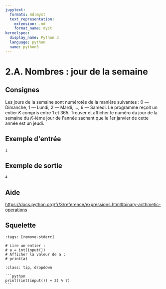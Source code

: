 ```yaml
---
jupytext:
  formats: md:myst
  text_representation:
    extension: .md
    format_name: myst
kernelspec:
  display_name: Python 3
  language: python
  name: python3
---
```


# 2.A. Nombres : jour de la semaine

## Consignes

Les jours de la semaine sont numérotés de la manière suivantes : 0 —Dimanche, 1 — Lundi, 2 — Mardi, ..., 6 — Samedi. Le programme reçoit un entier _K_ compris entre 1 et 365. Trouver et afficher le numéro du jour de la semaine du _K_-ième jour de l'année sachant que le 1er janvier de cette année est un jeudi.


## Exemple d'entrée

```
1
```

## Exemple de sortie

```
4
```

## Aide

https://docs.python.org/fr/3/reference/expressions.html#binary-arithmetic-operations

## Squelette

```{code-cell} python
:tags: [remove-stderr]

# Lire un entier :
# a = int(input())
# Afficher la valeur de a :
# print(a)
```

````{admonition} Cliquez ici pour voir la solution
:class: tip, dropdown

```python
print((int(input()) + 3) % 7)
```
````
